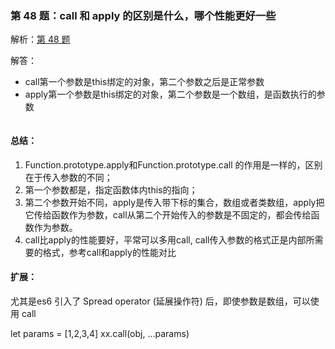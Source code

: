 ### 第 48 题：call 和 apply 的区别是什么，哪个性能更好一些

解析：[第 48 题](https://github.com/Advanced-Frontend/Daily-Interview-Question/issues/84)

解答：

- call第一个参数是this绑定的对象，第二个参数之后是正常参数
- apply第一个参数是this绑定的对象，第二个参数是一个数组，是函数执行的参数

```javascript

```

#### 总结：

1. Function.prototype.apply和Function.prototype.call 的作用是一样的，区别在于传入参数的不同；
2. 第一个参数都是，指定函数体内this的指向；
3. 第二个参数开始不同，apply是传入带下标的集合，数组或者类数组，apply把它传给函数作为参数，call从第二个开始传入的参数是不固定的，都会传给函数作为参数。
4. call比apply的性能要好，平常可以多用call, call传入参数的格式正是内部所需要的格式，参考call和apply的性能对比

#### 扩展：

尤其是es6 引入了 Spread operator (延展操作符) 后，即使参数是数组，可以使用 call

let params = [1,2,3,4]
xx.call(obj, ...params)

